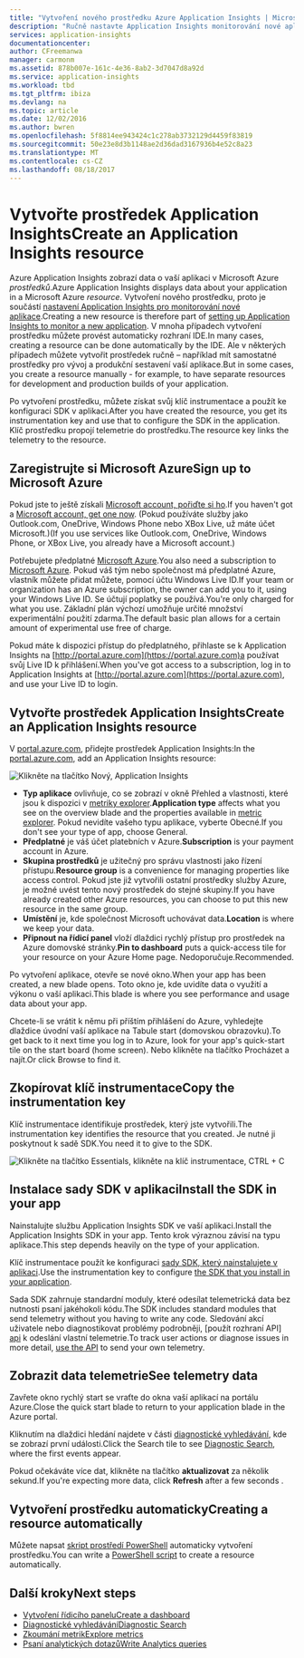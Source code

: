 ```yaml
---
title: "Vytvoření nového prostředku Azure Application Insights | Microsoft Docs"
description: "Ručně nastavte Application Insights monitorování nové aplikace za provozu."
services: application-insights
documentationcenter: 
author: CFreemanwa
manager: carmonm
ms.assetid: 878b007e-161c-4e36-8ab2-3d7047d8a92d
ms.service: application-insights
ms.workload: tbd
ms.tgt_pltfrm: ibiza
ms.devlang: na
ms.topic: article
ms.date: 12/02/2016
ms.author: bwren
ms.openlocfilehash: 5f8814ee943424c1c278ab3732129d4459f83819
ms.sourcegitcommit: 50e23e8d3b1148ae2d36dad3167936b4e52c8a23
ms.translationtype: MT
ms.contentlocale: cs-CZ
ms.lasthandoff: 08/18/2017
---
```

# <a name="create-an-application-insights-resource"></a><span data-ttu-id="e727a-103">Vytvořte prostředek Application Insights</span><span class="sxs-lookup"><span data-stu-id="e727a-103">Create an Application Insights resource</span></span>
<span data-ttu-id="e727a-104">Azure Application Insights zobrazí data o vaší aplikaci v Microsoft Azure *prostředků*.</span><span class="sxs-lookup"><span data-stu-id="e727a-104">Azure Application Insights displays data about your application in a Microsoft Azure *resource*.</span></span> <span data-ttu-id="e727a-105">Vytvoření nového prostředku, proto je součástí [nastavení Application Insights pro monitorování nové aplikace][start].</span><span class="sxs-lookup"><span data-stu-id="e727a-105">Creating a new resource is therefore part of [setting up Application Insights to monitor a new application][start].</span></span> <span data-ttu-id="e727a-106">V mnoha případech vytvoření prostředku můžete provést automaticky rozhraní IDE.</span><span class="sxs-lookup"><span data-stu-id="e727a-106">In many cases, creating a resource can be done automatically by the IDE.</span></span> <span data-ttu-id="e727a-107">Ale v některých případech můžete vytvořit prostředek ručně – například mít samostatné prostředky pro vývoj a produkční sestavení vaší aplikace.</span><span class="sxs-lookup"><span data-stu-id="e727a-107">But in some cases, you create a resource manually - for example, to have separate resources for development and production builds of your application.</span></span>

<span data-ttu-id="e727a-108">Po vytvoření prostředku, můžete získat svůj klíč instrumentace a použít ke konfiguraci SDK v aplikaci.</span><span class="sxs-lookup"><span data-stu-id="e727a-108">After you have created the resource, you get its instrumentation key and use that to configure the SDK in the application.</span></span> <span data-ttu-id="e727a-109">Klíč prostředku propojí telemetrie do prostředku.</span><span class="sxs-lookup"><span data-stu-id="e727a-109">The resource key links the telemetry to the resource.</span></span>

## <a name="sign-up-to-microsoft-azure"></a><span data-ttu-id="e727a-110">Zaregistrujte si Microsoft Azure</span><span class="sxs-lookup"><span data-stu-id="e727a-110">Sign up to Microsoft Azure</span></span>
<span data-ttu-id="e727a-111">Pokud jste to ještě získali [Microsoft account, pořiďte si ho](http://live.com).</span><span class="sxs-lookup"><span data-stu-id="e727a-111">If you haven't got a [Microsoft account, get one now](http://live.com).</span></span> <span data-ttu-id="e727a-112">(Pokud používáte služby jako Outlook.com, OneDrive, Windows Phone nebo XBox Live, už máte účet Microsoft.)</span><span class="sxs-lookup"><span data-stu-id="e727a-112">(If you use services like Outlook.com, OneDrive, Windows Phone, or XBox Live, you already have a Microsoft account.)</span></span>

<span data-ttu-id="e727a-113">Potřebujete předplatné [Microsoft Azure](http://azure.com).</span><span class="sxs-lookup"><span data-stu-id="e727a-113">You also need a subscription to [Microsoft Azure](http://azure.com).</span></span> <span data-ttu-id="e727a-114">Pokud váš tým nebo společnost má předplatné Azure, vlastník můžete přidat můžete, pomocí účtu Windows Live ID.</span><span class="sxs-lookup"><span data-stu-id="e727a-114">If your team or organization has an Azure subscription, the owner can add you to it, using your Windows Live ID.</span></span> <span data-ttu-id="e727a-115">Se účtují poplatky se používá.</span><span class="sxs-lookup"><span data-stu-id="e727a-115">You're only charged for what you use.</span></span> <span data-ttu-id="e727a-116">Základní plán výchozí umožňuje určité množství experimentální použití zdarma.</span><span class="sxs-lookup"><span data-stu-id="e727a-116">The default basic plan allows for a certain amount of experimental use free of charge.</span></span>

<span data-ttu-id="e727a-117">Pokud máte k dispozici přístup do předplatného, přihlaste se k Application Insights na [http://portal.azure.com](https://portal.azure.com)a používat svůj Live ID k přihlášení.</span><span class="sxs-lookup"><span data-stu-id="e727a-117">When you've got access to a subscription, log in to Application Insights at [http://portal.azure.com](https://portal.azure.com), and use your Live ID to login.</span></span>

## <a name="create-an-application-insights-resource"></a><span data-ttu-id="e727a-118">Vytvořte prostředek Application Insights</span><span class="sxs-lookup"><span data-stu-id="e727a-118">Create an Application Insights resource</span></span>
<span data-ttu-id="e727a-119">V [portal.azure.com](https://portal.azure.com), přidejte prostředek Application Insights:</span><span class="sxs-lookup"><span data-stu-id="e727a-119">In the [portal.azure.com](https://portal.azure.com), add an Application Insights resource:</span></span>

![Klikněte na tlačítko Nový, Application Insights](./media/app-insights-create-new-resource/01-new.png)

* <span data-ttu-id="e727a-121">**Typ aplikace** ovlivňuje, co se zobrazí v okně Přehled a vlastnosti, které jsou k dispozici v [metriky explorer][metrics].</span><span class="sxs-lookup"><span data-stu-id="e727a-121">**Application type** affects what you see on the overview blade and the properties available in [metric explorer][metrics].</span></span> <span data-ttu-id="e727a-122">Pokud nevidíte vašeho typu aplikace, vyberte Obecné.</span><span class="sxs-lookup"><span data-stu-id="e727a-122">If you don't see your type of app, choose General.</span></span>
* <span data-ttu-id="e727a-123">**Předplatné** je váš účet platebních v Azure.</span><span class="sxs-lookup"><span data-stu-id="e727a-123">**Subscription** is your payment account in Azure.</span></span>
* <span data-ttu-id="e727a-124">**Skupina prostředků** je užitečný pro správu vlastnosti jako řízení přístupu.</span><span class="sxs-lookup"><span data-stu-id="e727a-124">**Resource group** is a convenience for managing properties like access control.</span></span> <span data-ttu-id="e727a-125">Pokud jste již vytvořili ostatní prostředky služby Azure, je možné uvést tento nový prostředek do stejné skupiny.</span><span class="sxs-lookup"><span data-stu-id="e727a-125">If you have already created other Azure resources, you can choose to put this new resource in the same group.</span></span>
* <span data-ttu-id="e727a-126">**Umístění** je, kde společnost Microsoft uchovávat data.</span><span class="sxs-lookup"><span data-stu-id="e727a-126">**Location** is where we keep your data.</span></span>
* <span data-ttu-id="e727a-127">**Připnout na řídicí panel** vloží dlaždici rychlý přístup pro prostředek na Azure domovské stránky.</span><span class="sxs-lookup"><span data-stu-id="e727a-127">**Pin to dashboard** puts a quick-access tile for your resource on your Azure Home page.</span></span> <span data-ttu-id="e727a-128">Nedoporučuje.</span><span class="sxs-lookup"><span data-stu-id="e727a-128">Recommended.</span></span>

<span data-ttu-id="e727a-129">Po vytvoření aplikace, otevře se nové okno.</span><span class="sxs-lookup"><span data-stu-id="e727a-129">When your app has been created, a new blade opens.</span></span> <span data-ttu-id="e727a-130">Toto okno je, kde uvidíte data o využití a výkonu o vaší aplikaci.</span><span class="sxs-lookup"><span data-stu-id="e727a-130">This blade is where you see performance and usage data about your app.</span></span> 

<span data-ttu-id="e727a-131">Chcete-li se vrátit k němu při příštím přihlášení do Azure, vyhledejte dlaždice úvodní vaší aplikace na Tabule start (domovskou obrazovku).</span><span class="sxs-lookup"><span data-stu-id="e727a-131">To get back to it next time you log in to Azure, look for your app's quick-start tile on the start board (home screen).</span></span> <span data-ttu-id="e727a-132">Nebo klikněte na tlačítko Procházet a najít.</span><span class="sxs-lookup"><span data-stu-id="e727a-132">Or click Browse to find it.</span></span>

## <a name="copy-the-instrumentation-key"></a><span data-ttu-id="e727a-133">Zkopírovat klíč instrumentace</span><span class="sxs-lookup"><span data-stu-id="e727a-133">Copy the instrumentation key</span></span>
<span data-ttu-id="e727a-134">Klíč instrumentace identifikuje prostředek, který jste vytvořili.</span><span class="sxs-lookup"><span data-stu-id="e727a-134">The instrumentation key identifies the resource that you created.</span></span> <span data-ttu-id="e727a-135">Je nutné ji poskytnout k sadě SDK.</span><span class="sxs-lookup"><span data-stu-id="e727a-135">You need it to give to the SDK.</span></span>

![Klikněte na tlačítko Essentials, klikněte na klíč instrumentace, CTRL + C](./media/app-insights-create-new-resource/02-props.png)

## <a name="install-the-sdk-in-your-app"></a><span data-ttu-id="e727a-137">Instalace sady SDK v aplikaci</span><span class="sxs-lookup"><span data-stu-id="e727a-137">Install the SDK in your app</span></span>
<span data-ttu-id="e727a-138">Nainstalujte službu Application Insights SDK ve vaší aplikaci.</span><span class="sxs-lookup"><span data-stu-id="e727a-138">Install the Application Insights SDK in your app.</span></span> <span data-ttu-id="e727a-139">Tento krok výraznou závisí na typu aplikace.</span><span class="sxs-lookup"><span data-stu-id="e727a-139">This step depends heavily on the type of your application.</span></span> 

<span data-ttu-id="e727a-140">Klíč instrumentace použít ke konfiguraci [sady SDK, který nainstalujete v aplikaci][start].</span><span class="sxs-lookup"><span data-stu-id="e727a-140">Use the instrumentation key to configure [the SDK that you install in your application][start].</span></span>

<span data-ttu-id="e727a-141">Sada SDK zahrnuje standardní moduly, které odesílat telemetrická data bez nutnosti psaní jakéhokoli kódu.</span><span class="sxs-lookup"><span data-stu-id="e727a-141">The SDK includes standard modules that send telemetry without you having to write any code.</span></span> <span data-ttu-id="e727a-142">Sledování akcí uživatele nebo diagnostikovat problémy podrobněji, [použít rozhraní API] [ api] k odeslání vlastní telemetrie.</span><span class="sxs-lookup"><span data-stu-id="e727a-142">To track user actions or diagnose issues in more detail, [use the API][api] to send your own telemetry.</span></span>

## <span data-ttu-id="e727a-143"><a name="monitor"></a>Zobrazit data telemetrie</span><span class="sxs-lookup"><span data-stu-id="e727a-143"><a name="monitor"></a>See telemetry data</span></span>
<span data-ttu-id="e727a-144">Zavřete okno rychlý start se vraťte do okna vaší aplikací na portálu Azure.</span><span class="sxs-lookup"><span data-stu-id="e727a-144">Close the quick start blade to return to your application blade in the Azure portal.</span></span>

<span data-ttu-id="e727a-145">Kliknutím na dlaždici hledání najdete v části [diagnostické vyhledávání][diagnostic], kde se zobrazí první události.</span><span class="sxs-lookup"><span data-stu-id="e727a-145">Click the Search tile to see [Diagnostic Search][diagnostic], where the first events appear.</span></span> 

<span data-ttu-id="e727a-146">Pokud očekáváte více dat, klikněte na tlačítko **aktualizovat** za několik sekund.</span><span class="sxs-lookup"><span data-stu-id="e727a-146">If you're expecting more data, click **Refresh** after a few seconds  .</span></span>

## <a name="creating-a-resource-automatically"></a><span data-ttu-id="e727a-147">Vytvoření prostředku automaticky</span><span class="sxs-lookup"><span data-stu-id="e727a-147">Creating a resource automatically</span></span>
<span data-ttu-id="e727a-148">Můžete napsat [skript prostředí PowerShell](app-insights-powershell.md) automaticky vytvoření prostředku.</span><span class="sxs-lookup"><span data-stu-id="e727a-148">You can write a [PowerShell script](app-insights-powershell.md) to create a resource automatically.</span></span>

## <a name="next-steps"></a><span data-ttu-id="e727a-149">Další kroky</span><span class="sxs-lookup"><span data-stu-id="e727a-149">Next steps</span></span>
* [<span data-ttu-id="e727a-150">Vytvoření řídicího panelu</span><span class="sxs-lookup"><span data-stu-id="e727a-150">Create a dashboard</span></span>](app-insights-dashboards.md)
* [<span data-ttu-id="e727a-151">Diagnostické vyhledávání</span><span class="sxs-lookup"><span data-stu-id="e727a-151">Diagnostic Search</span></span>](app-insights-diagnostic-search.md)
* [<span data-ttu-id="e727a-152">Zkoumání metrik</span><span class="sxs-lookup"><span data-stu-id="e727a-152">Explore metrics</span></span>](app-insights-metrics-explorer.md)
* [<span data-ttu-id="e727a-153">Psaní analytických dotazů</span><span class="sxs-lookup"><span data-stu-id="e727a-153">Write Analytics queries</span></span>](app-insights-analytics.md)

<!--Link references-->

[api]: app-insights-api-custom-events-metrics.md
[diagnostic]: app-insights-diagnostic-search.md
[metrics]: app-insights-metrics-explorer.md
[start]: app-insights-overview.md

